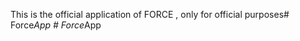 This is the official application of FORCE , only for official purposes#   F o r c e _ A p p  
 #   F o r c e _ A p p  
 